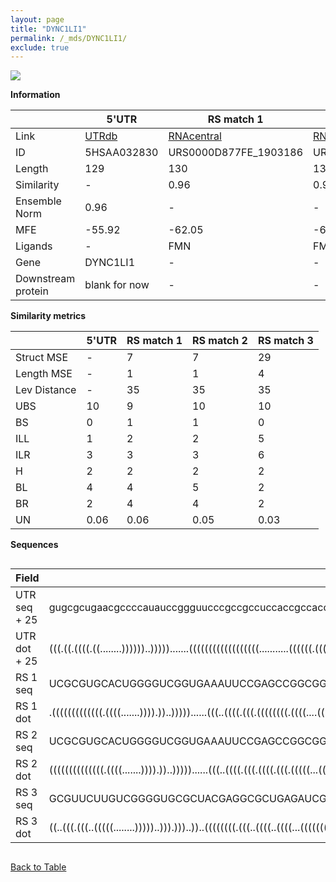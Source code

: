 ```yaml
---
layout: page
title: "DYNC1LI1"
permalink: /_mds/DYNC1LI1/
exclude: true
---
```




![](../../alns_9.28.22/aln_5HSAA032830_0.935.png?raw=true)


**Information**

| | 5'UTR       | RS match 1   | RS match 2  | RS match 3 |
| ---- | ----------- | ----------- | ----------- | ----------- |
| Link | <a href="http://utrdb.ba.itb.cnr.it/getutr/5HSAA032830/1" target="_blank" rel="noopener noreferrer">UTRdb</a>   | <a href="https://rnacentral.org/rna/URS0000D877FE/1903186" target="_blank" rel="noopener noreferrer">RNAcentral</a>     |<a href="https://rnacentral.org/rna/URS0000AB6154/446465" target="_blank" rel="noopener noreferrer">RNAcentral</a>  | <a href="https://rnacentral.org/rna/URS0000C275A0/1799359" target="_blank" rel="noopener noreferrer">RNAcentral</a>   |
| ID | 5HSAA032830     | URS0000D877FE_1903186     | URS0000AB6154_446465     | URS0000C275A0_1799359     |
| Length | 129     |  130    | 130   |  127    |
| Similarity | - | 0.96 | 0.96 | 0.94 |
| Ensemble Norm | 0.96 | - | - | - |
| MFE | -55.92 | -62.05 | -63.20 | -53.78 |
| Ligands | - | FMN | FMN | TPP |
| Gene | DYNC1LI1 | - | - | - |
| Downstream protein | blank for now    |    -    | -  | - |


**Similarity metrics**

| | 5'UTR       | RS match 1   | RS match 2  | RS match 3 |
| ---- | ----------- | ----------- | ----------- | ----------- |
| Struct MSE | - | 7 | 7 | 29 |
| Length MSE | - | 1 | 1 | 4 |
| Lev Distance | - | 35 | 35 | 35 |
| UBS| 10 | 9 | 10 | 10 |
| BS | 0 | 1 | 1 | 0 |
| ILL | 1 | 2 | 2 | 5 |
| ILR | 3 | 3 | 3 | 6 |
| H | 2 | 2 | 2 | 2 |
| BL | 4 | 4 | 5 | 2 |
| BR | 2 | 4 | 4 | 2 |
| UN | 0.06 | 0.06 | 0.05 | 0.03 |

**Sequences**


<div style="overflow-x:auto;">

<table>
<colgroup>
<col width="30%" />
<col width="70%" />
</colgroup>
<thead>
<tr class="header">
<th>Field</th>
<th>Description</th>
</tr>
</thead>
<tbody>
<tr>
<td markdown="span">UTR seq + 25 </td>
<td markdown="span"> gugcgcugaacgccccauauccggguucccgccgccuccaccgccaccgccucagccgccucgcacauuuagucuugccgggaguggugugauucccgaccaagATGGCGGCCGTGGGGCGAGTCGGCT </td>
</tr>
<tr>
<td markdown="span">UTR dot + 25  </td>
<td markdown="span"> (((.((.((((.((........))))))..))))).......((((((((((((((((((...........((((((.(((((((......)))))))..))))))))))))..))))))).)).))).
</td>
</tr>


<tr>
<td markdown="span">RS 1 seq </td>
<td markdown="span"> UCGCGUGCACUGGGGUCGGUGAAAUUCCGAGCCGGCGGUGACAGUCCGCGACCCGAUGGCCUCUGGCCCUCGGCUGACCAGGUGGAACUCCUGGACCGACGGUCAGAGUCCGGAUGGGAAGCGCACGCGG
</td>
</tr>


<tr>
<td markdown="span">RS 1 dot </td>
<td markdown="span"> .(((((((((((((.((((.......)))).))..)))))......(((..((((.(((.((((((((.((((....(((((.......))))).)))).)))))))).)))..))))..))))))))).
</td>
</tr>


<tr>
<td markdown="span">RS 2 seq </td>
<td markdown="span"> UCGCGUGCACUGGGGUCGGUGAAAUUCCGAGCCGGCGGUGACAGUCCGCGACCCGAUGGCCUCUGGCCCUCGGCUGACCAGGUGGAACUCCUGGGCCGACGGUGAGAGUCCGGAUGGGAAGCGCACGCGA
</td>
</tr>


<tr>
<td markdown="span">RS 2 dot </td>
<td markdown="span"> ((((((((((((((.((((.......)))).))..)))))......(((..((((.(((.((((.(((.(((((...(((((.......)))))))))).))).)))).)))..))))..))))))))))
</td>
</tr>


<tr>
<td markdown="span">RS 3 seq </td>
<td markdown="span"> GCGUUCUUGUCGGGGUGCGCUACGAGGCGCUGAGAUCGGGUAGUCCCGGAUCCCGUUGAACCUGAUCAGGCUAGGCGCGCCGCAUGGCGGUGCGUCAACCUGCGUAGGGAACAAGAGGGCGUCCGCA
</td>
</tr>


<tr>
<td markdown="span">RS 3 dot </td>
<td markdown="span"> ((..(((.(((..(((((........)))))..))).)))..))..((((((((.(((..((((..((((...((((((((((...))))))))))..))))..))))...)))..))).)))))..
</td>
</tr>

</tbody>
</table>


</div>


[Back to Table](../../display)

